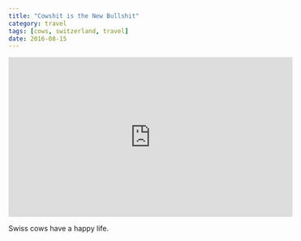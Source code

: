 ```yaml
---
title: "Cowshit is the New Bullshit"
category: travel
tags: [cows, switzerland, travel]
date: 2016-08-15
---
```


<iframe 
	width="560" height="315" 
	src="https://www.youtube.com/embed/bLTNhu8izu0" 
	frameborder="0" allowfullscreen>
</iframe>

Swiss cows have a happy life.
